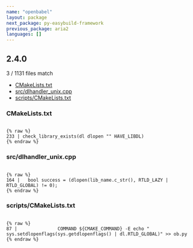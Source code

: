 ```yaml
---
name: "openbabel"
layout: package
next_package: py-easybuild-framework
previous_package: aria2
languages: []
---
```

## 2.4.0
3 / 1131 files match

 - [CMakeLists.txt](#cmakeliststxt)
 - [src/dlhandler_unix.cpp](#srcdlhandler_unixcpp)
 - [scripts/CMakeLists.txt](#scriptscmakeliststxt)

### CMakeLists.txt

```

{% raw %}
233 | check_library_exists(dl dlopen "" HAVE_LIBDL)
{% endraw %}

```
### src/dlhandler_unix.cpp

```

{% raw %}
164 |   bool success = (dlopen(lib_name.c_str(), RTLD_LAZY | RTLD_GLOBAL) != 0);
{% endraw %}

```
### scripts/CMakeLists.txt

```

{% raw %}
87 |               COMMAND ${CMAKE_COMMAND} -E echo "  sys.setdlopenflags(sys.getdlopenflags() | dl.RTLD_GLOBAL)" >> ob.py
{% endraw %}

```